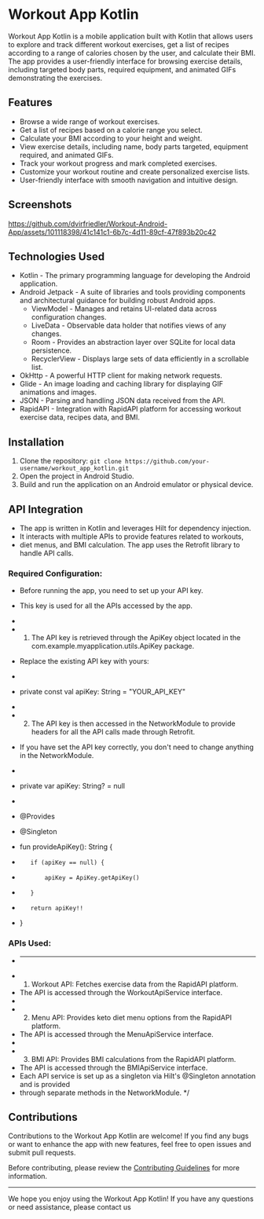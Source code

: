 # Workout App Kotlin

Workout App Kotlin is a mobile application built with Kotlin that allows users to explore and track different workout exercises, get a list of recipes according to a range of calories chosen by the user, and calculate their BMI. The app provides a user-friendly interface for browsing exercise details, including targeted body parts, required equipment, and animated GIFs demonstrating the exercises.

## Features

- Browse a wide range of workout exercises.
- Get a list of recipes based on a calorie range you select.
- Calculate your BMI according to your height and weight.
- View exercise details, including name, body parts targeted, equipment required, and animated GIFs.
- Track your workout progress and mark completed exercises.
- Customize your workout routine and create personalized exercise lists.
- User-friendly interface with smooth navigation and intuitive design.

## Screenshots




https://github.com/dvirfriedler/Workout-Android-App/assets/101118398/41c141c1-6b7c-4d11-89cf-47f893b20c42





## Technologies Used

- Kotlin - The primary programming language for developing the Android application.
- Android Jetpack - A suite of libraries and tools providing components and architectural guidance for building robust Android apps.
  - ViewModel - Manages and retains UI-related data across configuration changes.
  - LiveData - Observable data holder that notifies views of any changes.
  - Room - Provides an abstraction layer over SQLite for local data persistence.
  - RecyclerView - Displays large sets of data efficiently in a scrollable list.
- OkHttp - A powerful HTTP client for making network requests.
- Glide - An image loading and caching library for displaying GIF animations and images.
- JSON - Parsing and handling JSON data received from the API.
- RapidAPI - Integration with RapidAPI platform for accessing workout exercise data, recipes data, and BMI.

## Installation

1. Clone the repository: `git clone https://github.com/your-username/workout_app_kotlin.git`
2. Open the project in Android Studio.
3. Build and run the application on an Android emulator or physical device.


## API Integration
 * The app is written in Kotlin and leverages Hilt for dependency injection.
 * It interacts with multiple APIs to provide features related to workouts,
 * diet menus, and BMI calculation. The app uses the Retrofit library to handle API calls.

### Required Configuration:
 * Before running the app, you need to set up your API key.
 * This key is used for all the APIs accessed by the app.
 *
 * 1. The API key is retrieved through the ApiKey object located in the com.example.myapplication.utils.ApiKey package.
 *    Replace the existing API key with yours:
 *    
 *    private const val apiKey: String = "YOUR_API_KEY"

 *
 * 2. The API key is then accessed in the NetworkModule to provide headers for all the API calls made through Retrofit.
 *    If you have set the API key correctly, you don't need to change anything in the NetworkModule.
 *    
 *    private var apiKey: String? = null
 *
 *    @Provides
 *    @Singleton
 *    fun provideApiKey(): String {
 *        if (apiKey == null) {
 *            apiKey = ApiKey.getApiKey()
 *        }
 *        return apiKey!!
 *    }
 
### APIs Used:
 * ----------
 * 1. Workout API: Fetches exercise data from the RapidAPI platform.
 *    The API is accessed through the WorkoutApiService interface.
 *
 * 2. Menu API: Provides keto diet menu options from the RapidAPI platform.
 *    The API is accessed through the MenuApiService interface.
 *
 * 3. BMI API: Provides BMI calculations from the RapidAPI platform.
 *    The API is accessed through the BMIApiService interface.
 * Each API service is set up as a singleton via Hilt's @Singleton annotation and is provided
 * through separate methods in the NetworkModule.
 */


## Contributions

Contributions to the Workout App Kotlin are welcome! If you find any bugs or want to enhance the app with new features, feel free to open issues and submit pull requests.

Before contributing, please review the [Contributing Guidelines](CONTRIBUTING.md) for more information.

---

We hope you enjoy using the Workout App Kotlin! If you have any questions or need assistance, please contact us
